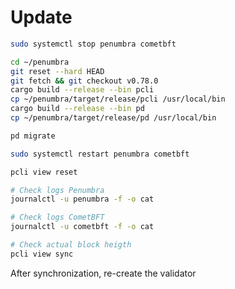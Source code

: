 # Update

```bash
sudo systemctl stop penumbra cometbft
```

```bash
cd ~/penumbra 
git reset --hard HEAD
git fetch && git checkout v0.78.0
cargo build --release --bin pcli
cp ~/penumbra/target/release/pcli /usr/local/bin
cargo build --release --bin pd
cp ~/penumbra/target/release/pd /usr/local/bin
```

```bash
pd migrate
```

```bash
sudo systemctl restart penumbra cometbft
```

```bash
pcli view reset
```

```bash
# Check logs Penumbra
journalctl -u penumbra -f -o cat
```

```bash
# Check logs CometBFT
journalctl -u cometbft -f -o cat
```

```bash
# Check actual block heigth
pcli view sync
```

After synchronization, re-create the validator
